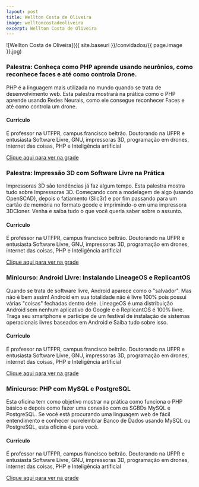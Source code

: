 ```yaml
---
layout: post
title: Wellton Costa de Oliveira
image: welltoncostadeoliveira
excerpt: Wellton Costa de Oliveira
---
```

![Wellton Costa de Oliveira]({{ site.baseurl }}/convidados/{{ page.image }}.jpg)


### Palestra: Conheça como PHP aprende usando neurônios, como reconhece faces e até como controla Drone.

PHP é a linguagem mais utilizada no mundo quando se trata de desenvolvimento web. Esta palestra mostrará na prática como o PHP aprende usando Redes Neurais, como ele consegue reconhecer Faces e até como controla um drone.

#### Currículo
É professor na UTFPR, campus francisco beltrão. Doutorando na UFPR e entusiasta Software Livre, GNU, impressoras 3D, programação em drones, internet das coisas, PHP e Inteligência artificial

[Clique aqui para ver na grade](http://sistema.ftsl.org.br/ftsl9/grade/detail.html?pid=278)

### Palestra: Impressão 3D com Software Livre na Prática

Impressoras 3D são tendências já faz algum tempo. Esta palestra mostra tudo sobre Impressoras 3D. Começando com a modelagem de algo (usando OpenSCAD), depois o fatiamento (Slic3r) e por fim passando para um cartão de memória no formato gcode e imprimindo-o em uma impressora 3DCloner. Venha e saiba tudo o que você queria saber sobre o assunto.

#### Currículo
É professor na UTFPR, campus francisco beltrão. Doutorando na UFPR e entusiasta Software Livre, GNU, impressoras 3D, programação em drones, internet das coisas, PHP e Inteligência artificial

[Clique aqui para ver na grade](http://sistema.ftsl.org.br/ftsl9/grade/detail.html?pid=275)

### Minicurso: Android Livre: Instalando LineageOS e ReplicantOS

Quando se trata de software livre, Android aparece como o "salvador". Mas não é bem assim! Android em sua totalidade não é livre 100% pois possui várias "coisas" fechadas dentro dele. LineageOS é uma distribuição Android sem nenhum aplicativo do Google e o ReplicantOS é 100% livre. Traga seu smartphone e participe de um festival de instalação de sistemas operacionais livres baseados em Android e Saiba tudo sobre isso.

#### Currículo
É professor na UTFPR, campus francisco beltrão. Doutorando na UFPR e entusiasta Software Livre, GNU, impressoras 3D, programação em drones, internet das coisas, PHP e Inteligência artificial

[Clique aqui para ver na grade](http://sistema.ftsl.org.br/ftsl9/grade/detail.html?pid=277)

### Minicurso: PHP com MySQL e PostgreSQL

Esta oficina tem como objetivo mostrar na prática como funciona o PHP básico e depois como fazer uma conexão com os SGBDs MySQL e PostgreSQL. Se você está procurando uma linguagem web de fácil entendimento e conhecer ou relembrar Banco de Dados usando MySQL ou PostgreSQL, esta oficina é para você.

#### Currículo
É professor na UTFPR, campus francisco beltrão. Doutorando na UFPR e entusiasta Software Livre, GNU, impressoras 3D, programação em drones, internet das coisas, PHP e Inteligência artificial

[Clique aqui para ver na grade](http://sistema.ftsl.org.br/ftsl9/grade/detail.html?pid=279)

